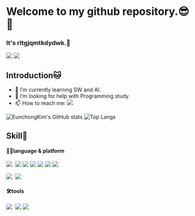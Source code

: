 # Welcome to my github repository.😎👾

### It's rltgjqmtkdydwk.👾
<a href="https://velog.io/@rltgjqmtkdydwk"><img src="https://img.shields.io/badge/Velog-3DDC84?style=plastic&logo=Blogger&logoColor=white"/></a>
<a href="https://www.notion.so/23-2-93563d5c9fe74cacb4276a675b2d3514"><img src="https://img.shields.io/badge/Notion-000000?style=plastic&logo=Notion&logoColor=white"></a>

## Introduction🐱
- 🌱 I’m currently learning SW and AI.
- 🤔 I’m looking for help with Programming study.
- 📫 How to reach me: <a href="slvrcods22@gmail.com"><img src="https://img.shields.io/badge/Gmail-EA4335?style=plastic&logo=Gmail&logoColor=white"></a>

![EunchongKim's GitHub stats](https://github-readme-stats.vercel.app/api?username=rltgjqmtkdydwk&show_icons=true&theme=rose_pine)
![Top Langs](https://github-readme-stats.vercel.app/api/top-langs/?username=rltgjqmtkdydwk&layout=compact&theme=rose_pine)

## Skill💫
#### 👩‍💻language & platform
<img src="https://img.shields.io/badge/Python-3776AB?style=flat-square&logo=python&logoColor=white">&nbsp;
<img src="https://img.shields.io/badge/HTML5-E34F26?style=flat-square&logo=html5&logoColor=white">
<img src="https://img.shields.io/badge/CSS3-1572B6?style=flat-square&logo=css3&logoColor=white">
<img src="https://img.shields.io/badge/Javascript-F7DF1E?style=flat-square&logo=javascript&logoColor=white">
<img src="https://img.shields.io/badge/Dart-0175C2?style=flat-square&logo=dart&logoColor=white">
<img src="https://img.shields.io/badge/C-A8B9CC?style=flat-square&logo=c&logoColor=white">
<img src="https://img.shields.io/badge/Java-007396?style=flat-square&logo=openjdk&logoColor=white">

<img src="https://img.shields.io/badge/Flutter-02569B?style=flat-square&logo=flutter&logoColor=white">&nbsp; 
<img src="https://img.shields.io/badge/Spring-6DB33F?style=flat-square&logo=spring&logoColor=white">

#### 🛠️tools
<img src="https://img.shields.io/badge/Visual%20Studio%20Code-007ACC?style=flat-square&logo=visualstudiocode&logoColor=white">&nbsp; 
<img src="https://img.shields.io/badge/Xcode-147EFB?style=flat-square&logo=xcode&logoColor=white">
<img src="https://img.shields.io/badge/Android%20Studio-3DDC84?style=flat-square&logo=androidstudio&logoColor=white">



<!--
### Hi there 👋
**rltgjqmtkdydwk/rltgjqmtkdydwk** is a ✨ _special_ ✨ repository because its `README.md` (this file) appears on your GitHub profile.

Here are some ideas to get you started:

#### introduction
- 🔭 I’m currently working on ...

- 🌱 I’m currently learning ...

- 👯 I’m looking to collaborate on ...

- 🤔 I’m looking for help with ...

- 💬 Ask me about ...

- 📫 How to reach me: ...

- 😄 Pronouns: ...

- ⚡ Fun fact: 
-->
